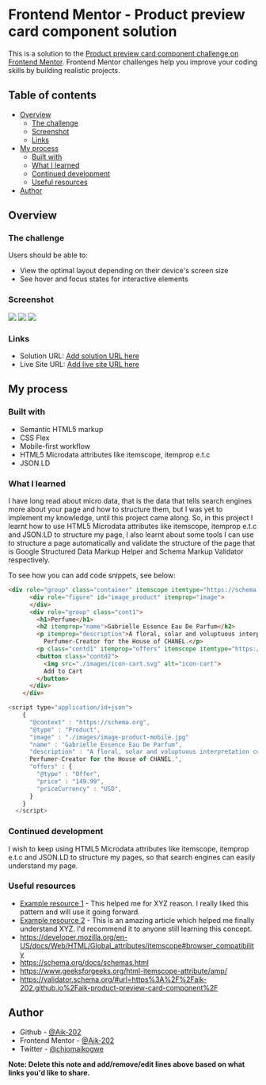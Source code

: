 # Frontend Mentor - Product preview card component solution

This is a solution to the [Product preview card component challenge on Frontend Mentor](https://www.frontendmentor.io/challenges/product-preview-card-component-GO7UmttRfa). Frontend Mentor challenges help you improve your coding skills by building realistic projects. 

## Table of contents

- [Overview](#overview)
  - [The challenge](#the-challenge)
  - [Screenshot](#screenshot)
  - [Links](#links)
- [My process](#my-process)
  - [Built with](#built-with)
  - [What I learned](#what-i-learned)
  - [Continued development](#continued-development)
  - [Useful resources](#useful-resources)
- [Author](#author)


## Overview

### The challenge

Users should be able to:

- View the optimal layout depending on their device's screen size
- See hover and focus states for interactive elements

### Screenshot

![](./screenshots/Screenshot(172).png)
![](./screenshots/Screenshot_20220829-084611.png)
![](./screenshots/Screenshot_20220829-090630.png)


### Links

- Solution URL: [Add solution URL here](https://your-solution-url.com)
- Live Site URL: [Add live site URL here](https://aik-202.github.io/aik-product-preview-card-component/)

## My process

### Built with

- Semantic HTML5 markup
- CSS Flex
- Mobile-first workflow
- HTML5 Microdata attributes like itemscope, itemprop e.t.c
- JSON.LD


### What I learned

I have long read about micro data, that is the data that tells search engines more about your page and how to structure them, but I was yet to implement my knowledge, until this project came along. So, in this project I learnt how to use HTML5 Microdata attributes like itemscope, itemprop e.t.c and JSON.LD to structure my page, I also learnt about some tools I can use to structure a page automatically and validate the structure of the page that is Google Structured Data Markup Helper and Schema Markup Validator respectively.

To see how you can add code snippets, see below:

```html
<div role="group" class="container" itemscope itemtype="https://schema.org/Product">
      <div role="figure" id="image_product" itemprop="image">
      </div>
      <div role="group" class="cont1">
        <h1>Perfume</h1>
        <h2 itemprop="name">Gabrielle Essence Eau De Parfum</h2>
        <p itemprop="description">A floral, solar and voluptuous interpretation composed by Olivier Polge,
          Perfumer-Creator for the House of CHANEL.</p>
        <p class="contd1" itemprop="offers" itemscope itemtype="https://schema.org/Offer"><span itemprop="priceCurrency" content="USD" >$</span><span itemprop="price">149.99</span><sup>$169.99</sup></p>
        <button class="contd2">
          <img src="./images/icon-cart.svg" alt="icon-cart">
          Add to Cart
        </button>
      </div>
    </div>
```
```js
<script type="application/id+json">
    {
      "@context" : "https://schema.org",
      "@type" : "Product",
      "image" : "./images/image-product-mobile.jpg"
      "name" : "Gabrielle Essence Eau De Parfum",
      "description" : "A floral, solar and voluptuous interpretation composed by Olivier Polge,
      Perfumer-Creator for the House of CHANEL.",
      "offers" : {
        "@type" : "Offer",
        "price" : "149.99",
        "priceCurrency" : "USD",
      }
    }
  </script>
```

### Continued development

I wish to keep using HTML5 Microdata attributes like itemscope, itemprop e.t.c and JSON.LD to structure my pages, so that search engines can easily understand my page. 

### Useful resources

- [Example resource 1](https://www.example.com) - This helped me for XYZ reason. I really liked this pattern and will use it going forward.
- [Example resource 2](https://www.example.com) - This is an amazing article which helped me finally understand XYZ. I'd recommend it to anyone still learning this concept.
- https://developer.mozilla.org/en-US/docs/Web/HTML/Global_attributes/itemscope#browser_compatibility
- https://schema.org/docs/schemas.html
- https://www.geeksforgeeks.org/html-itemscope-attribute/amp/
- https://validator.schema.org/#url=https%3A%2F%2Faik-202.github.io%2Faik-product-preview-card-component%2F


## Author

- Github - [@Aik-202](https://github.com/Aik-202/)
- Frontend Mentor - [@Aik-202](https://www.frontendmentor.io/profile/Aik-202)
- Twitter - [@chiomaikogwe](https://www.twitter.com/chiomaikogwe)

**Note: Delete this note and add/remove/edit lines above based on what links you'd like to share.**

